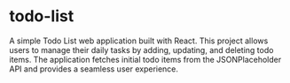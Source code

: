 # todo-list
A simple Todo List web application built with React. This project allows users to manage their daily tasks by adding, updating, and deleting todo items. The application fetches initial todo items from the JSONPlaceholder API and provides a seamless user experience.
